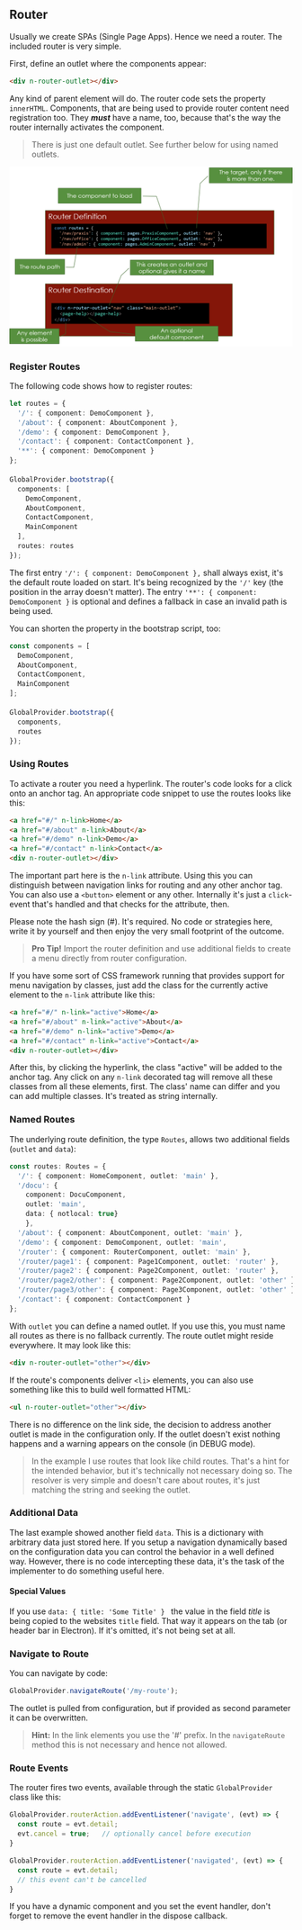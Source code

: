 
## Router

Usually we create SPAs (Single Page Apps). Hence we need a router. The included router is very simple.

First, define an outlet where the components appear:

~~~html
<div n-router-outlet></div>
~~~

Any kind of parent element will do. The router code sets the property `innerHTML`. Components, that are being used to provide router content need registration too. They ___must___ have a name, too, because that's the way the router internally activates the component.

> There is just one default outlet. See further below for using named outlets.

![Figure A-6: The router parts](assets/routerparts.png)

### Register Routes

The following code shows how to register routes:

~~~ts
let routes = {
  '/': { component: DemoComponent },
  '/about': { component: AboutComponent },
  '/demo': { component: DemoComponent },
  '/contact': { component: ContactComponent },
  '**': { component: DemoComponent }
};

GlobalProvider.bootstrap({
  components: [
    DemoComponent,
    AboutComponent,
    ContactComponent,
    MainComponent
  ],
  routes: routes
});
~~~

The first entry `'/': { component: DemoComponent },` shall always exist, it's the default route loaded on start. It's being recognized by the `'/'` key (the position in the array doesn't matter).
The entry `'**': { component: DemoComponent }` is optional and defines a fallback in case an invalid path is being used.

You can shorten the property in the bootstrap script, too:

~~~ts
const components = [
  DemoComponent,
  AboutComponent,
  ContactComponent,
  MainComponent
];

GlobalProvider.bootstrap({
  components,
  routes
});
~~~

### Using Routes

To activate a router you need a hyperlink. The router's code looks for a click onto an anchor tag. An appropriate code snippet to use the routes looks like this:

~~~html
<a href="#/" n-link>Home</a>
<a href="#/about" n-link>About</a>
<a href="#/demo" n-link>Demo</a>
<a href="#/contact" n-link>Contact</a>
<div n-router-outlet></div>
~~~

The important part here is the `n-link` attribute. Using this you can distinguish between navigation links for routing and any other anchor tag. You can also use a `<button>` element or any other. Internally it's just a `click`-event that's handled and that checks for the attribute, then.

Please note the hash sign (#). It's required. No code or strategies here, write it by yourself and then enjoy the very small footprint of the outcome.

> **Pro Tip!** Import the router definition and use additional fields to create a menu directly from router configuration.

If you have some sort of CSS framework running that provides support for menu navigation by classes, just add the class for the currently active element to the `n-link` attribute like this:

~~~html
<a href="#/" n-link="active">Home</a>
<a href="#/about" n-link="active">About</a>
<a href="#/demo" n-link="active">Demo</a>
<a href="#/contact" n-link="active">Contact</a>
<div n-router-outlet></div>
~~~

After this, by clicking the hyperlink, the class "active" will be added to the anchor tag. Any click on any `n-link` decorated tag will remove all these classes from all these elements, first. The class' name can differ and you can add multiple classes. It's treated as string internally.

### Named Routes

The underlying route definition, the type `Routes`, allows two additional fields (`outlet` and `data`):

~~~ts
const routes: Routes = {
  '/': { component: HomeComponent, outlet: 'main' },
  '/docu': {
    component: DocuComponent,
    outlet: 'main',
    data: { notlocal: true}
    },
  '/about': { component: AboutComponent, outlet: 'main' },
  '/demo': { component: DemoComponent, outlet: 'main',
  '/router': { component: RouterComponent, outlet: 'main' },
  '/router/page1': { component: Page1Component, outlet: 'router' },
  '/router/page2': { component: Page2Component, outlet: 'router' },
  '/router/page2/other': { component: Page2Component, outlet: 'other' },
  '/router/page3/other': { component: Page3Component, outlet: 'other' },
  '/contact': { component: ContactComponent }
};
~~~

With `outlet` you can define a named outlet. If you use this, you must name all routes as there is no fallback currently. The route outlet might reside everywhere. It may look like this:

~~~html
<div n-router-outlet="other"></div>
~~~

If the route's components deliver `<li>` elements, you can also use something like this to build well formatted HTML:

~~~html
<ul n-router-outlet="other"></div>
~~~


There is no difference on the link side, the decision to address another outlet is made in the configuration only. If the outlet doesn't exist nothing happens and a warning appears on the console (in DEBUG mode).

> In the example I use routes that look like child routes. That's a hint for the intended behavior, but it's technically not necessary doing so. The resolver is very simple and doesn't care about routes, it's just matching the string and seeking the outlet.

### Additional Data

The last example showed another field `data`. This is a dictionary with arbitrary data just stored here. If you setup a navigation dynamically based on the configuration data you can control the behavior in a well defined way. However, there is no code intercepting these data, it's the task of the implementer to do something useful here.

#### Special Values

If you use `data: { title: 'Some Title' } ` the value in the field *title* is being copied to the websites `title` field. That way it appears on the tab (or header bar in Electron). If it's omitted, it's not being set at all.

### Navigate to Route

You can navigate by code:

~~~ts
GlobalProvider.navigateRoute('/my-route');
~~~

The outlet is pulled from configuration, but if provided as second parameter it can be overwritten.

> **Hint:** In the link elements you use the '#' prefix. In the `navigateRoute` method this is not necessary and hence not allowed.

### Route Events

The router fires two events, available through the static `GlobalProvider` class like this:

~~~js
GlobalProvider.routerAction.addEventListener('navigate', (evt) => {
  const route = evt.detail;
  evt.cancel = true;   // optionally cancel before execution
}
~~~

~~~js
GlobalProvider.routerAction.addEventListener('navigated', (evt) => {
  const route = evt.detail;
  // this event can't be cancelled
}
~~~

If you have a dynamic component and you set the event handler, don't forget to remove the event handler in the dispose callback.

